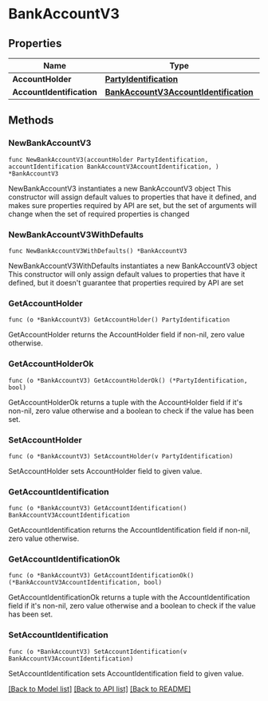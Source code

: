 # BankAccountV3

## Properties

Name | Type | Description | Notes
------------ | ------------- | ------------- | -------------
**AccountHolder** | [**PartyIdentification**](PartyIdentification.md) |  | 
**AccountIdentification** | [**BankAccountV3AccountIdentification**](BankAccountV3AccountIdentification.md) |  | 

## Methods

### NewBankAccountV3

`func NewBankAccountV3(accountHolder PartyIdentification, accountIdentification BankAccountV3AccountIdentification, ) *BankAccountV3`

NewBankAccountV3 instantiates a new BankAccountV3 object
This constructor will assign default values to properties that have it defined,
and makes sure properties required by API are set, but the set of arguments
will change when the set of required properties is changed

### NewBankAccountV3WithDefaults

`func NewBankAccountV3WithDefaults() *BankAccountV3`

NewBankAccountV3WithDefaults instantiates a new BankAccountV3 object
This constructor will only assign default values to properties that have it defined,
but it doesn't guarantee that properties required by API are set

### GetAccountHolder

`func (o *BankAccountV3) GetAccountHolder() PartyIdentification`

GetAccountHolder returns the AccountHolder field if non-nil, zero value otherwise.

### GetAccountHolderOk

`func (o *BankAccountV3) GetAccountHolderOk() (*PartyIdentification, bool)`

GetAccountHolderOk returns a tuple with the AccountHolder field if it's non-nil, zero value otherwise
and a boolean to check if the value has been set.

### SetAccountHolder

`func (o *BankAccountV3) SetAccountHolder(v PartyIdentification)`

SetAccountHolder sets AccountHolder field to given value.


### GetAccountIdentification

`func (o *BankAccountV3) GetAccountIdentification() BankAccountV3AccountIdentification`

GetAccountIdentification returns the AccountIdentification field if non-nil, zero value otherwise.

### GetAccountIdentificationOk

`func (o *BankAccountV3) GetAccountIdentificationOk() (*BankAccountV3AccountIdentification, bool)`

GetAccountIdentificationOk returns a tuple with the AccountIdentification field if it's non-nil, zero value otherwise
and a boolean to check if the value has been set.

### SetAccountIdentification

`func (o *BankAccountV3) SetAccountIdentification(v BankAccountV3AccountIdentification)`

SetAccountIdentification sets AccountIdentification field to given value.



[[Back to Model list]](../README.md#documentation-for-models) [[Back to API list]](../README.md#documentation-for-api-endpoints) [[Back to README]](../README.md)


